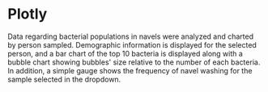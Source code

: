 # Plotly

Data regarding bacterial populations in navels were analyzed and charted by person sampled.  Demographic information is displayed for the selected person, and a bar chart of the top 10 bacteria is displayed along with a bubble chart showing bubbles' size relative to the number of each bacteria.  In addition, a simple gauge shows the frequency of navel washing for the sample selected in the dropdown.  
